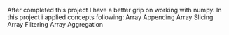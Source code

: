After completed this project I have a better grip on working with numpy. In this project i applied concepts following:
Array Appending
Array Slicing
Array Filtering
Array Aggregation